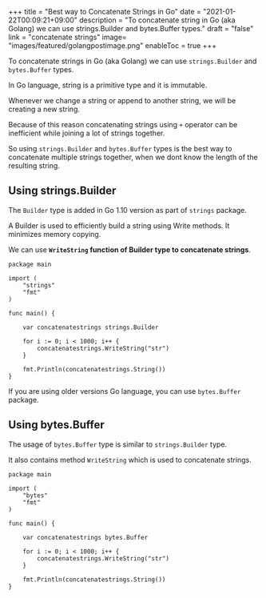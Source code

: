 +++
title = "Best way to Concatenate Strings in Go"
date = "2021-01-22T00:09:21+09:00"
description = "To concatenate string in Go (aka Golang) we can use strings.Builder and bytes.Buffer types."
draft = "false"
link = "concatenate strings"
image= "images/featured/golangpostimage.png"
enableToc = true
+++

To concatenate strings in Go (aka Golang) we can use `strings.Builder` and `bytes.Buffer` types.

In Go language, string is a primitive type and it is immutable.

Whenever we change a string or append to another string, we will be creating a new string.

Because of this reason concatenating strings using `+` operator can be inefficient while joining a lot of strings together.

So using `strings.Builder` and `bytes.Buffer` types is the best way to concatenate multiple strings together, when we dont know the length of the resulting string.

## Using strings.Builder

The `Builder` type is added in Go 1.10 version as part of `strings` package.

A Builder is used to efficiently build a string using Write methods. It minimizes memory copying.

We can use **`WriteString` function of Builder type to concatenate strings**.

```
package main

import (
    "strings"
    "fmt"
)

func main() {
    
	var concatenatestrings strings.Builder

    for i := 0; i < 1000; i++ {
        concatenatestrings.WriteString("str")
    }

    fmt.Println(concatenatestrings.String())
}

```

If you are using older versions Go language, you can use `bytes.Buffer` package.

## Using bytes.Buffer

The usage of `bytes.Buffer` type is similar to `strings.Builder` type.

It also contains method `WriteString` which is used to concatenate strings.

```
package main

import (
    "bytes"
    "fmt"
)

func main() {
    
	var concatenatestrings bytes.Buffer

    for i := 0; i < 1000; i++ {
        concatenatestrings.WriteString("str")
    }

    fmt.Println(concatenatestrings.String())
}
```
